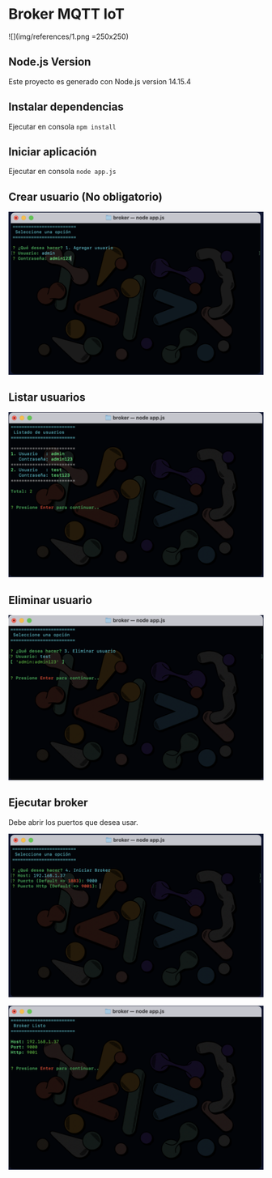 # Broker MQTT IoT 

![](img/references/1.png =250x250)

## Node.js Version

Este proyecto es generado con Node.js version 14.15.4

## Instalar dependencias

Ejecutar en consola `npm install`

## Iniciar aplicación

Ejecutar en consola `node app.js`

## Crear usuario (No obligatorio)

![](img/references/2.png)

## Listar usuarios

![](img/references/3.png)

## Eliminar usuario

![](img/references/4.png)

## Ejecutar broker

Debe abrir los puertos que desea usar.

![](img/references/5.png)

![](img/references/6.png)
